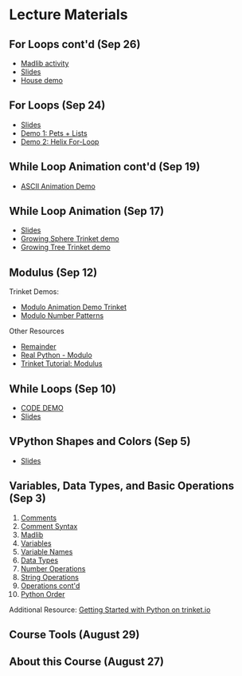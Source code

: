 # Lecture Materials

## For Loops cont'd (Sep 26)

- [Madlib activity](https://github.com/allegheny-college-cmpsc-100-fall-2024/course-materials/blob/main/slides/variables-data-types-operations/03_madlib.md)
- [Slides](https://github.com/allegheny-college-cmpsc-100-spring-2024/slides/blob/main/lists-for-loops-contd/01_whileFor.md)
- [House demo](https://trinket.io/glowscript/3964895abcfa)

## For Loops (Sep 24)

- [Slides](https://github.com/allegheny-college-cmpsc-100-spring-2024/slides/blob/main/lists-for-loops/01_lists.md)
- [Demo 1: Pets + Lists](https://trinket.io/python/eb73cbbce4e1)
- [Demo 2: Helix For-Loop](https://trinket.io/glowscript/4389da9a38c7)

## While Loop Animation cont'd (Sep 19)

- [ASCII Animation Demo](https://trinket.io/python/22349942ee51)

## While Loop Animation (Sep 17)

- [Slides](https://github.com/allegheny-college-cmpsc-100-spring-2024/slides/blob/main/while-true/02_variableReviewVpython.md)
- [Growing Sphere Trinket demo](https://trinket.io/glowscript/0b915e817f3d)
- [Growing Tree Trinket demo](https://trinket.io/glowscript/d7c51a9ca7)

## Modulus (Sep 12)

Trinket Demos:

- [Modulo Animation Demo Trinket](https://trinket.io/glowscript/8a404108c7)
- [Modulo Number Patterns](https://trinket.io/python/29c81979c905)

Other Resources
- [Remainder](https://mathworld.wolfram.com/Remainder.html)
- [Real Python - Modulo](https://realpython.com/python-modulo-operator/)
- [Trinket Tutorial: Modulus](https://learnpython.trinket.io/learn-python-part-1-numbers#/numbers/modulus)

## While Loops (Sep 10)

- [CODE DEMO](https://trinket.io/library/trinkets/8730eb3d24dc)
- [Slides](https://github.com/allegheny-college-cmpsc-100-spring-2024/slides/blob/main/while-loops/01_booleanExpressions.md)

## VPython Shapes and Colors (Sep 5)

- [Slides](https://github.com/allegheny-college-cmpsc-100-spring-2024/slides/blob/main/vpython-shapes-and-colors/01_console.md)


## Variables, Data Types, and Basic Operations (Sep 3)

1.  [Comments](/slides/variables-data-types-operations/01_comments.md)
2.  [Comment Syntax](/slides/variables-data-types-operations/02_commentSyntax.md)
3.  [Madlib](/slides/variables-data-types-operations/03_madlib.md)
4.  [Variables](/slides/variables-data-types-operations/04_variables.md)
5.  [Variable Names](/slides/variables-data-types-operations/05_variableNames.md)
6.  [Data Types](/slides/variables-data-types-operations/06_dataTypes.md)
7.  [Number Operations](/slides/variables-data-types-operations/07_numberOperations.md)
8.  [String Operations](/slides/variables-data-types-operations/08_stringOperations.md)
9.  [Operations cont'd](/slides/variables-data-types-operations/09_asteriskStrNum.md)
10. [Python Order](/slides/variables-data-types-operations/10_pythonOrder.md)

Additional Resource: [Getting Started with Python on trinket.io](https://docs.trinket.io/getting-started-with-python#/welcome/where-we-ll-go)

## Course Tools (August 29)

## About this Course (August 27)

